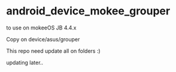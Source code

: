 android_device_mokee_grouper
============================

to use on mokeeOS JB 4.4.x



Copy on device/asus/grouper


This repo need update all on folders :)

updating later..
